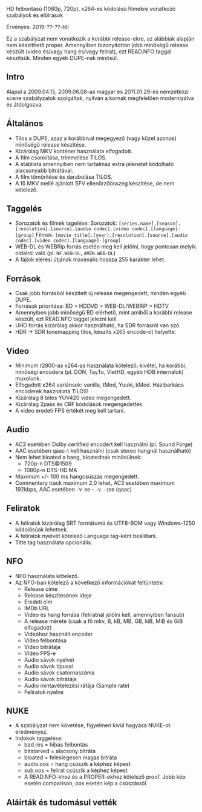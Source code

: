 HD felbontású (1080p, 720p), x264-es kódolású filmekre vonatkozó szabályok és előírások

Érvényes: 2019-??-??-től

Ez a szabályzat nem vonatkozik a korábbi release-ekre, az alábbiak alapján nem készíthető proper. Amennyiben bizonyítottan jobb minőségű release készült (video és/vagy hang és/vagy felirat), ezt READ.NFO taggal készítsük. Minden egyéb DUPE-nak minősül.

## Intro
  Alapul a 2009.04.15, 2009.06.08-as magyar és 2011.01.29-es nemzetközi scene szabályzatok szolgáltak, nyilván a kornak megfelelően modernizálva és átdolgozva.

## Általános
 - Tilos a DUPE, azaz a korábbival megegyező (vagy közel azonos) minőségű release készítése.
 - Kizárólag MKV konténer használata elfogadott.
 - A film csonkítása, trimmelése TILOS.
 - A stáblista amennyiben nem tartalmaz extra jelenetet kódolható alacsonyabb bitrátával.
 - A film tömörítése és darabolása TILOS.
 - A fő MKV mellé ajánlott SFV ellenőrzőösszeg készítése, de nem kötelező.

## Taggelés
  - Sorozatok és filmek tagelése:
    Sorozatok: `[series.name].[season].[resolution].[source].[audio codec].[video codec].[language]-[group]`
    Filmek: `[movie title].[year].[resolution].[source].[audio codec].[video codec].[language]-[group]`
  - WEB-DL és WEBRip forrás esetén meg kell jelölni, hogy pontosan melyik oldalról való (pl. `NF.WEB-DL`, `AMZN.WEB-DL`)
  - A fájlok elérési útjának maximális hossza 255 karakter lehet.

## Források
   - Csak jobb forrásból készített új release megengedett, minden egyéb DUPE.
   - Források prioritása: BD > HDDVD > WEB-DL/WEBRiP > HDTV
   - Amennyiben jobb minőségű BD elérhető, mint amiből a korábbi release készült, ezt READ.NFO taggel jelezni kell.
   - UHD forrás kizárólag akkor használható, ha SDR forrásról van szó.
   - HDR -> SDR tonemapping tilos, készíts x265 encode-ot helyette.

## Video
 - Minimum r2800-as x264-as használata kötelező; kivétel, ha korábbi, minőségi encodera (pl. DON, TayTo, VietHD, egyéb HDB internalok) muxolunk.
  - Elfogadott x264 variánsok: vanilla, tMod, Yuuki, kMod. Házibarkács encoderek használata TILOS!
  - Kizárólag 8 bites YUV420 video megengedett.
  - Kizárólag 2pass és CRF kódolások megengedettek.
  - A video eredeti FPS értékét meg kell tartani.

## Audio
  - AC3 esetében Dolby certified encodert kell használni (pl. Sound Forge)
  - AAC esetében qaac-t kell használni (csak stereo hangnál használható)
  - Nem lehet bloated a hang, bloatednak minősülnek:
      - 720p-n DTS@1509
      - 1080p-n DTS-HD.MA
  - Maximum +/- 100 ms hangcsúszás megengedett.
  - Commentary track maximum 2.0 lehet, AC3 esetében maximum 192kbps, AAC esetében `-V 80` - `-V -100` (qaac)
  
## Feliratok
 - A feliratok kizárólag SRT formátumú és UTF8-BOM vagy Windows-1250 kódolásúak lehetnek.
 - A feliratok nyelvét kötelező Language tag-ként beállítani.
 - Title tag használata opcionális.

## NFO
 - NFO használata kötelező.
 - Az NFO-ban kötelező a következő információkat feltüntetni:
      * Release címe
      * Release készítésének ideje
      * Eredeti cím
      * IMDb URL
      * Video és hang forrása (feliratnál jelölni kell, amennyiben fansub)
      * A release mérete (csak a fő mkv, B, kB, MB, GB, kiB, MiB és GiB elfogadott)
      * Videóhoz használt encoder
      * Video felbontása
      * Video bitrátája
      * Video FPS-e
      * Audio sávok nyelvei
      * Audio sávok típusai
      * Audio sávok csatornaszáma
      * Audio sávok bitrátája
      * Audio mintavételezési rátája (Sample rate)
      * Feliratok nyelve
  
## NUKE
 - A szabályzat nem követése, figyelmen kívül hagyása NUKE-ot eredményez.
 - Indokok taggelése:
    - bad.res = hibás felbontás
    - bitstarved = alacsony bitráta
    - bloated = feleslegesen magas bitráta
    - audio.oos = hang csúszik a képhez képest
    - sub.oos = felirat csúszik a képhez képest
    - A READ.NFO-khoz és a PROPER-ekhez kötelező proof. Jobb kép esetén comparison, oos esetén kép a csúszásról.

## Aláírták és tudomásul vették
